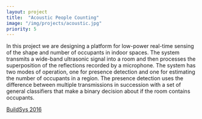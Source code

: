```yaml
---
layout: project
title:  "Acoustic People Counting"
image: "/img/projects/acoustic.jpg"
priority: 5
---
```

In this project we are designing a platform for low-power real-time sensing of the shape and 
number of occupants in indoor spaces. The system transmits a wide-band ultrasonic signal into 
a room and then processes the superposition of the reflections recorded by a microphone. The 
system has two modes of operation, one for presence detection and one for estimating the number 
of occupants in a region. The presence detection uses the difference between multiple 
transmissions in succession with a set of general classifiers that make a binary decision 
about if the room contains occupants.

[BuildSys 2016](http://users.ece.cmu.edu/~agr/resources/publications/aures-buildsys16.pdf)
